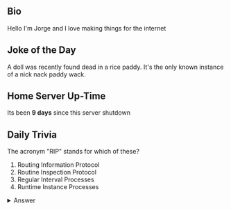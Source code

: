 ## Bio

Hello I'm Jorge and I love making things for the internet

## Joke of the Day

A doll was recently found dead in a rice paddy. It's the only known instance of a nick nack paddy wack.

## Home Server Up-Time

Its been **9 days** since this server shutdown


## Daily Trivia

The acronym &quot;RIP&quot; stands for which of these?
 1. Routing Information Protocol
 2. Routine Inspection Protocol
 3. Regular Interval Processes
 4. Runtime Instance Processes

<details>
  <summary>Answer</summary>
  Routing Information Protocol
</details>
